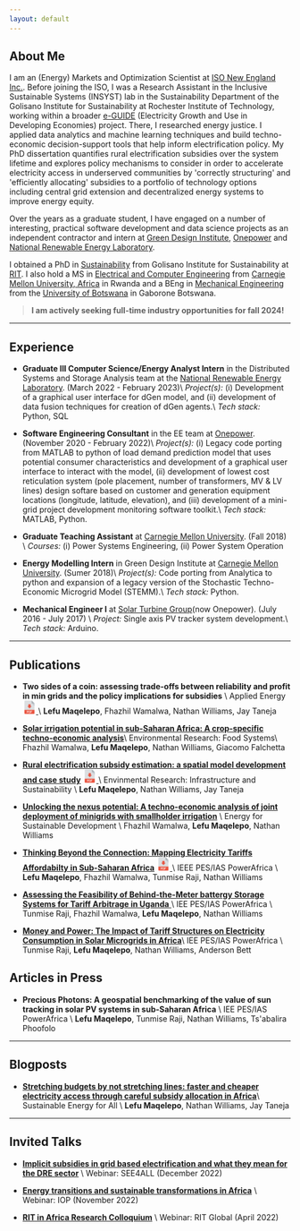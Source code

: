 ```yaml
---
layout: default
---
```


## About Me

I am an (Energy) Markets and Optimization Scientist at [ISO New England Inc.](https://www.iso-ne.com). Before joining the ISO, I was a Research Assistant in the Inclusive Sustainable Systems (INSYST) lab in the Sustainability Department of the Golisano Institute for Sustainability at Rochester Institute of Technology, working within a broader [e-GUIDE](https://eguide.io) (Electricity Growth and Use in Developing Economies) project.  There, I researched energy justice. I applied data analytics and machine learning techniques and build techno-economic decision-support tools that help inform electrification policy. My PhD dissertation quantifies rural electrification subsidies over the system lifetime and explores policy mechanisms to consider in order to accelerate electricity access in underserved communities by 'correctly structuring' and 'efficiently allocating' subsidies to a portfolio of technology options including central grid extension and decentralized energy systems to improve energy equity.

Over the years as a graduate student, I have engaged on a number of interesting, practical software development and data science projects as an independent contractor and intern at [Green Design Institute](https://www.cmu.edu/epp/research/research-centers/), [Onepower](https://1pwrafrica.com) and [National Renewable Energy Laboratory](https://www.nrel.gov/analysis/dgen/).

I obtained a PhD in [Sustainability](https://www.rit.edu/sustainabilityinstitute/) from Golisano Institute for Sustainability at [RIT](https://www.rit.edu). I also hold a MS in [Electrical and Computer Engineering](https://www.ece.cmu.edu/academics/ms-ece/) from [Carnegie Mellon University, Africa](https://www.cmu.edu/https://www.africa.engineering.cmu.edu/) in Rwanda and a BEng in [Mechanical Engineering](https://www.ub.bw/discover/faculties/engineering-and-technology/mechanical-engineering) from the [University of Botswana](https://www.ub.bw) in Gaborone Botswana.


> **I am actively seeking full-time industry opportunities for fall 2024!**

---

## Experience

* **Graduate III Computer Science/Energy Analyst Intern** in the Distributed Systems and Storage Analysis team at the [National Renewable Energy Laboratory](https://www.nrel.gov/analysis/dgen/). (March 2022 - February 2023)\\
*Project(s):* (i) Development of a graphical user interface for dGen model, and (ii) development of data fusion techniques for creation of dGen agents.\\
*Tech stack:* Python, SQL


* **Software Engineering Consultant** in the EE team at [Onepower](https://1pwrafrica.com). (November 2020 - February 2022)\\
*Project(s):* (i) Legacy code porting from MATLAB to python of load demand prediction model that uses potential consumer characteristics and development of a graphical user interface to interact with the model, (ii) development of lowest cost reticulation system (pole placement, number of transformers, MV & LV lines) design softare based on customer and generation equipment locations (longitude, latitude, elevation), and (iii) development of a mini-grid project development monitoring software toolkit.\\
*Tech stack:* MATLAB, Python. 


* **Graduate Teaching Assistant** at [Carnegie Mellon University](https://www.cmu.edu/https://www.africa.engineering.cmu.edu). (Fall 2018) \\
*Courses:* (i) Power Systems Engineering, (ii) Power System Operation


* **Energy Modelling Intern** in Green Design Institute at [Carnegie Mellon University](https://www.cmu.edu/epp/research/research-centers/). (Sumer 2018)\\
*Project(s):* Code porting from Analytica to python and expansion of a legacy version of the Stochastic Techno-Economic Microgrid Model (STEMM).\\
*Tech stack:* Python.

* **Mechanical Engineer I** at [Solar Turbine Group](https://1pwrafrica.com)(now Onepower). (July 2016 - July 2017) \\
*Project:* Single axis PV tracker system development.\\
*Tech stack:* Arduino.

---

## Publications
* **Two sides of a coin: assessing trade-offs between reliability and profit in min grids and the policy implications for subsidies** \\
  Applied Energy <a href="1-s2.0-S0306261924024021093-main.pdf" target="_blank"><img alt="" src="pdf_logo.png" height=24/> </a> \\
  **Lefu Maqelepo**, Fhazhil Wamalwa, Nathan Williams, Jay Taneja
  
* [**Solar irrigation potential in sub-Saharan Africa: A crop-specific techno-economic analysis**](https://iopscience.iop.org/article/10.1088/2976-601X/ad5e82/pdf)\\
  Environmental Research: Food Systems\\
  Fhazhil Wamalwa, **Lefu Maqelepo**, Nathan Williams, Giacomo Falchetta

* [**Rural electrification subsidy estimation: a spatial model development and case study**](https://iopscience.iop.org/article/10.1088/2634-4505/ac9711) <a href="Maqelepo_2022_Environ._Res.__Infrastruct._Sustain._2_045009.pdf" target="_blank"><img alt="" src="pdf_logo.png" height=24/> </a>\\
  Envinmental Research: Infrastructure and Sustainability \\
  **Lefu Maqelepo**, Nathan Williams, Jay Taneja
  
* [**Unlocking the nexus potential: A techno-economic analysis of joint deployment of minigrids with smallholder irrigation**](https://www.sciencedirect.com/science/article/abs/pii/S0973082623002028) \\
  Energy for Sustainable Development \\
  Fhazhil Wamalwa, **Lefu Maqelepo**, Nathan Williams

* [**Thinking Beyond the Connection: Mapping Electricity Tariffs Affordabilty in Sub-Saharan Africa**](https://ieeexplore.ieee.org/abstract/document/10363253) <a href="Thinking_Beyond_The_Connection_Mapping_Electricity_Tariffs_Affordability_in_Sub-Saharan_Africa.pdf" target="_blank"><img alt="" src="pdf_logo.png" height=24/> </a>\\
  IEEE PES/IAS PowerAfrica \\
  **Lefu Maqelepo**, Fhazhil Wamalwa, Tunmise Raji, Nathan Williams

* [**Assessing the Feasibility of Behind-the-Meter battergy Storage Systems for Tariff Arbitrage in Uganda** ](https://ieeexplore.ieee.org/abstract/document/10363252)\\
  IEE PES/IAS PowerAfrica \\
  Tunmise Raji, Fhazhil Wamalwa, **Lefu Maqelepo**, Nathan Williams

* [**Money and Power: The Impact of Tariff Structures on Electricity Consumption in Solar Microgrids in Africa**](https://ieeexplore.ieee.org/abstract/document/9905330)\\
  IEE PES/IAS PowerAfrica \\
  Tunmise Raji, **Lefu Maqelepo**, Nathan Williams, Anderson Bett

## Articles in Press


* **Precious Photons: A geospatial benchmarking of the value of sun tracking in solar PV systems in sub-Saharan Africa** \\
  IEE PES/IAS PowerAfrica \\
  **Lefu Maqelepo**, Tunmise Raji, Nathan Williams, Ts'abalira Phoofolo



---
## Blogposts

* [**Stretching budgets by not stretching lines: faster and cheaper electricity access through careful subsidy allocation in Africa**](https://www.seforall.org/news/stretching-budgets-by-not-stretching-power-lines-faster-and-cheaper-electricity-access-through)\\
Sustainable Energy for All \\
	**Lefu Maqelepo**, Nathan Williams, Jay Taneja

---
## Invited Talks
* [**Implicit subsidies in grid based electrification and what they mean for the DRE sector**](https://www.seforall.org/events/implicit-subsidies-in-grid-based-electrification-and-what-they-mean-for-the-dre-sector) \\
  Webinar: SEE4ALL (December 2022)

* [**Energy transitions and sustainable transformations in Africa**](https://physicsworld.com/a/energy-transitions-and-sustainable-transformations-in-africa/) \\
  Webinar: IOP (November 2022)

* [**RIT in Africa Research Colloquium**](https://www.rit.edu/academicaffairs/global/rit-africa-research-colloquium) \\
  Webinar: RIT Global (April 2022)

